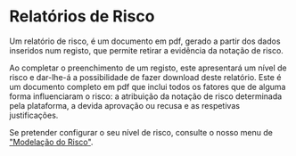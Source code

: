 # Relatórios de Risco

Um relatório de risco, é um documento em pdf, gerado a partir dos dados inseridos num registo, que permite retirar a evidência da notação de risco.

Ao completar o preenchimento de um registo, este apresentará um nível de risco e dar-lhe-á a possibilidade de fazer download deste relatório. Este é um documento completo em pdf que inclui todos os fatores que de alguma forma influenciaram o risco: a atribuição da notação de risco determinada pela plataforma, a devida aprovação ou recusa e as respetivas justificações.

Se pretender configurar o seu nível de risco, consulte o nosso menu de ["Modelação do Risco"](../../customer-registrations/modelacao-do-risco.md).
